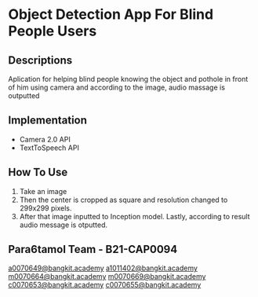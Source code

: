 # Object Detection App For Blind People Users

## Descriptions
Aplication for helping blind people knowing the object and pothole in front of him using camera and 
according to the image, audio massage is outputted

## Implementation
- Camera 2.0 API
- TextToSpeech API

## How To Use  
1. Take an image 
2. Then the center is cropped as square and resolution changed to 299x299 pixels. 
3. After that image inputted to Inception model. Lastly, according to result audio message is otputted.  

## Para6tamol Team - B21-CAP0094
a0070649@bangkit.academy
a1011402@bangkit.academy
m0070664@bangkit.academy
m0070669@bangkit.academy
c0070653@bangkit.academy
c0070655@bangkit.academy
